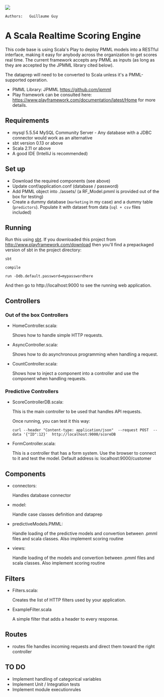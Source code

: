 [<img src="https://img.shields.io/travis/playframework/play-scala-starter-example.svg"/>](https://travis-ci.org/playframework/play-scala-starter-example)


`Authors:  
Guillaume Guy
`

# A Scala Realtime Scoring Engine

This code base is using Scala's Play to deploy PMML models into a RESTful interface, making it easy for anybody across the organization to get scores real time. The current framework accepts any PMML as inputs (as long as they are accepted by the JPMML library cited below).

The dataprep will need to be converted to Scala unless it's a PMML-supported operation.
- PMML Library:  JPMML https://github.com/jpmml  
- Play framework can be consulted here: https://www.playframework.com/documentation/latest/Home for more details.


## Requirements

 - mysql 5.5.54 MySQL Community Server - Any database with a JDBC connector would work as an alternative 
 - sbt version 0.13 or above
 - Scala 2.11 or above
 - A good IDE (IntelliJ is recommended)
 
## Set up
 
 - Download the required components (see above)
 - Update conf/application.conf (database / password)
 - Add PMML object into ./assets/ (a RF_Model.pmml is provided out of the box for testing) 
 - Create a dummy database (`marketing` in my case) and a dummy table (`predictors`). Populate it with dataset from data (`sql + csv` files included)
 
## Running

Run this using [sbt](http://www.scala-sbt.org/).  If you downloaded this project from http://www.playframework.com/download then you'll find a prepackaged version of sbt in the project directory:

```
sbt

compile

run -Ddb.default.password=mypasswordhere

```

And then go to http://localhost:9000 to see the running web application.


## Controllers

### Out of the box Controllers

- HomeController.scala:

  Shows how to handle simple HTTP requests.

- AsyncController.scala:

  Shows how to do asynchronous programming when handling a request.

- CountController.scala:

  Shows how to inject a component into a controller and use the component when
  handling requests.


### Predictive Controllers

- ScoreControllerDB.scala:

  This is the main controller to be used that handles API requests. 
  
  Once running, you can test it this way: 
  
  ```curl --header "Content-type: application/json"  --request POST  --data '{"ID":12}'  http://localhost:9000/scoreDB```


- FormController.scala:

  This is a controller that has a form system. Use the browser to connect to it and test the model. Default address is:  localhost:9000/customer 
    

## Components

- connectors:

  Handles database connector

- model:

  Handle case classes definition and dataprep

- predictiveModels.PMML:

  Handle loading of the predictive models and convertion between .pmml files and scala classes. Also implement scoring routine

- views:

  Handle loading of the models and convertion between .pmml files and scala classes. Also implement scoring routine


## Filters

- Filters.scala:

  Creates the list of HTTP filters used by your application.

- ExampleFilter.scala

  A simple filter that adds a header to every response.


## Routes

- routes file handles incoming requests and direct them toward the right controller

## TO DO
  - Implement handling of categorical variables
  - Implement Unit / Integration tests 
  - Implement module executionrules